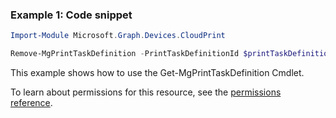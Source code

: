 ### Example 1: Code snippet

```powershellImport-Module Microsoft.Graph.Devices.CloudPrint

Remove-MgPrintTaskDefinition -PrintTaskDefinitionId $printTaskDefinitionId
```
This example shows how to use the Get-MgPrintTaskDefinition Cmdlet.
To learn about permissions for this resource, see the [permissions reference](/graph/permissions-reference).


